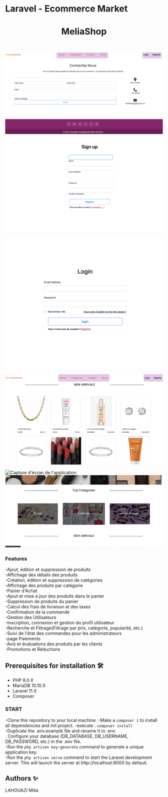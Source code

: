 # Laravel - Ecommerce Market

<h1 align="center"> MeliaShop </h1> <br>

![Capture d'écran de l'application](public/images/screen1.png)
![Capture d'écran de l'application](public/images/screen2.png)

![Capture d'écran de l'application](public/images/screen3.png)

![Capture d'écran de l'application](public/images/screen4.png)

![Capture d'écran de l'application](public/images/screen6.png)
![Capture d'écran de l'application](public/images/screen15.png)

### Features

-Ajout, édition et suppression de produits <br>
-Affichage des détails des produits <br>
-Création, édition et suppression de catégories <br>
-Affichage des produits par catégorie <br>
-Panier d'Achat <br>
-Ajout et mise à jour des produits dans le panier <br>
-Suppression de produits du panier <br>
-Calcul des frais de livraison et des taxes<br>
-Confirmation de la commande<br>
-Gestion des Utilisateurs<br>
-Inscription, connexion et gestion du profil utilisateur<br>
-Recherche et Filtrage(Filtrage par prix, catégorie, popularité, etc.)<br>
-Suivi de l'état des commandes pour les administrateurs<br>
-page Paiements<br>
-Avis et évaluations des produits par les clients<br>
-Promotions et Réductions<br>

## Prerequisites for installation 🛠️

- PHP 8.0.X
- MariaDB 10.10.X
- Laravel 11.X
- Composer

### START

-Clone this repository to your local machine.
-Make a `composer i` to install all dependencies and init project.
-execute : `composer install` <br>
-Duplicate the .env.example file and rename it to .env. <br>. Configure your database (DB_DATABASE, DB_USERNAME, DB_PASSWORD, etc.) in the .env file. <br>
-Run the `php artisan key:generate` command to generate a unique application key. <br>
-Run the `php artisan serve` command to start the Laravel development server. This will launch the server at http://localhost:8000 by default. <br>

## Authors ✨

LAHOUAZI Milia
